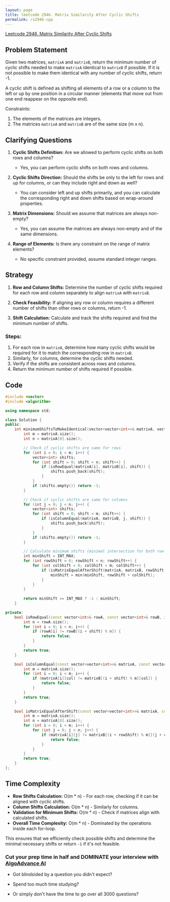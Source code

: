 ```yaml
---
layout: page
title: leetcode 2946. Matrix Similarity After Cyclic Shifts
permalink: /s2946-cpp
---
```

[Leetcode 2946. Matrix Similarity After Cyclic Shifts](https://algoadvance.github.io/algoadvance/l2946)
## Problem Statement

Given two matrices, `matrixA` and `matrixB`, return the minimum number of cyclic shifts needed to make `matrixA` identical to `matrixB` if possible. If it is not possible to make them identical with any number of cyclic shifts, return -1.

A cyclic shift is defined as shifting all elements of a row or a column to the left or up by one position in a circular manner (elements that move out from one end reappear on the opposite end).

Constraints:
1. The elements of the matrices are integers.
2. The matrices `matrixA` and `matrixB` are of the same size (m x n).

## Clarifying Questions

1. **Cyclic Shifts Definition:** Are we allowed to perform cyclic shifts on both rows and columns?
   - Yes, you can perform cyclic shifts on both rows and columns.

2. **Cyclic Shifts Direction:** Should the shifts be only to the left for rows and up for columns, or can they include right and down as well?
   - You can consider left and up shifts primarily, and you can calculate the corresponding right and down shifts based on wrap-around properties.

3. **Matrix Dimensions:** Should we assume that matrices are always non-empty?
   - Yes, you can assume the matrices are always non-empty and of the same dimensions.

4. **Range of Elements:** Is there any constraint on the range of matrix elements?
   - No specific constraint provided, assume standard integer ranges.

## Strategy

1. **Row and Column Shifts:** Determine the number of cyclic shifts required for each row and column separately to align `matrixA` with `matrixB`.

2. **Check Feasibility:** If aligning any row or column requires a different number of shifts than other rows or columns, return -1.

3. **Shift Calculation:** Calculate and track the shifts required and find the minimum number of shifts.

### Steps:

1. For each row in `matrixA`, determine how many cyclic shifts would be required for it to match the corresponding row in `matrixB`.
2. Similarly, for columns, determine the cyclic shifts needed.
3. Verify if the shifts are consistent across rows and columns.
4. Return the minimum number of shifts required if possible.

## Code

```cpp
#include <vector>
#include <algorithm>

using namespace std;

class Solution {
public:
    int minimumShiftsToMakeIdentical(vector<vector<int>>& matrixA, vector<vector<int>>& matrixB) {
        int m = matrixA.size();
        int n = matrixA[0].size();

        // Check if cyclic shifts are same for rows
        for (int i = 0; i < m; i++) {
            vector<int> shifts;
            for (int shift = 0; shift < n; shift++) {
                if (isRowEqual(matrixA[i], matrixB[i], shift)) {
                    shifts.push_back(shift);
                }
            }
            if (shifts.empty()) return -1;
        }

        // Check if cyclic shifts are same for columns
        for (int j = 0; j < n; j++) {
            vector<int> shifts;
            for (int shift = 0; shift < m; shift++) {
                if (isColumnEqual(matrixA, matrixB, j, shift)) {
                    shifts.push_back(shift);
                }
            }
            if (shifts.empty()) return -1;
        }

        // Calculate minimum shifts (minimal intersection for both row and column shifts)
        int minShift = INT_MAX;
        for (int rowShift = 0; rowShift < n; rowShift++) {
            for (int colShift = 0; colShift < m; colShift++) {
                if (isMatrixEqualAfterShift(matrixA, matrixB, rowShift, colShift)) {
                    minShift = min(minShift, rowShift + colShift);
                }
            }
        }
        
        return minShift == INT_MAX ? -1 : minShift;
    }

private:
    bool isRowEqual(const vector<int>& rowA, const vector<int>& rowB, int shift) {
        int n = rowA.size();
        for (int i = 0; i < n; i++) {
            if (rowA[i] != rowB[(i + shift) % n]) {
                return false;
            }
        }
        return true;
    }

    bool isColumnEqual(const vector<vector<int>>& matrixA, const vector<vector<int>>& matrixB, int col, int shift) {
        int m = matrixA.size();
        for (int i = 0; i < m; i++) {
            if (matrixA[i][col] != matrixB[(i + shift) % m][col]) {
                return false;
            }
        }
        return true;
    }

    bool isMatrixEqualAfterShift(const vector<vector<int>>& matrixA, const vector<vector<int>>& matrixB, int rowShift, int colShift) {
        int m = matrixA.size();
        int n = matrixA[0].size();
        for (int i = 0; i < m; i++) {
            for (int j = 0; j < n; j++) {
                if (matrixA[i][j] != matrixB[(i + rowShift) % m][(j + colShift) % n]) {
                    return false;
                }
            }
        }
        return true;
    }
};
```

## Time Complexity

- **Row Shifts Calculation:** O(m * n) - For each row, checking if it can be aligned with cyclic shifts.
- **Column Shifts Calculation:** O(m * n) - Similarly for columns.
- **Validation for Minimum Shifts:** O(m * n) - Check if matrices align with calculated shifts.
- **Overall Time Complexity:** O(m * n) - Dominated by the operations inside each for-loop.

This ensures that we efficiently check possible shifts and determine the minimal necessary shifts or return `-1` if it's not feasible.


### Cut your prep time in half and DOMINATE your interview with [AlgoAdvance AI](https://algoAdvance.com)

- Got blindsided by a question you didn't expect?

- Spend too much time studying?

- Or simply don't have the time to go over all 3000 questions?

